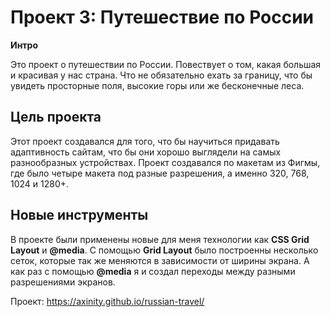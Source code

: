 # Проект 3: Путешествие по России

**Интро**

Это проект о путешествии по России. Повествует о том, какая большая и красивая у нас страна. Что не обязательно ехать за границу, что бы увидеть просторные поля, высокие горы или же бесконечные леса.

## Цель проекта

Этот проект создавался для того, что бы научиться придавать адаптивность сайтам, что бы они хорошо выглядели на самых разнообразных устройствах.
Проект создавался по макетам из Фигмы, где было четыре макета под разные разрешения, а именно 320, 768, 1024 и 1280+.

## Новые инструменты

В проекте были применены новые для меня технологии как **CSS Grid Layout** и **@media**. С помощью **Grid Layout** было построенны несколько сеток, которые так же меняются в зависимости от ширины экрана. А как раз с помощью **@media** я и создал переходы между разными разрешениями экранов.

Проект: https://axinity.github.io/russian-travel/

